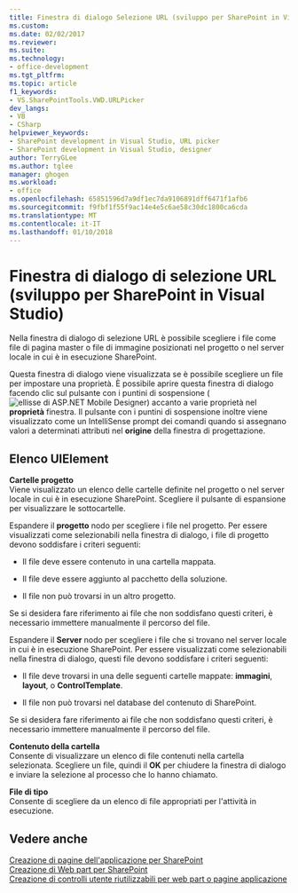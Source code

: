 ```yaml
---
title: Finestra di dialogo Selezione URL (sviluppo per SharePoint in Visual Studio) | Documenti Microsoft
ms.custom: 
ms.date: 02/02/2017
ms.reviewer: 
ms.suite: 
ms.technology:
- office-development
ms.tgt_pltfrm: 
ms.topic: article
f1_keywords:
- VS.SharePointTools.VWD.URLPicker
dev_langs:
- VB
- CSharp
helpviewer_keywords:
- SharePoint development in Visual Studio, URL picker
- SharePoint development in Visual Studio, designer
author: TerryGLee
ms.author: tglee
manager: ghogen
ms.workload:
- office
ms.openlocfilehash: 65851596d7a9df1ec7da9106891dff6471f1afb6
ms.sourcegitcommit: f9fbf1f55f9ac14e4e5c6ae58c30dc1800ca6cda
ms.translationtype: MT
ms.contentlocale: it-IT
ms.lasthandoff: 01/10/2018
---
```

# <a name="url-picker-dialog-box-sharepoint-development-in-visual-studio"></a>Finestra di dialogo di selezione URL (sviluppo per SharePoint in Visual Studio)
  Nella finestra di dialogo di selezione URL è possibile scegliere i file come file di pagina master o file di immagine posizionati nel progetto o nel server locale in cui è in esecuzione SharePoint.  
  
 Questa finestra di dialogo viene visualizzata se è possibile scegliere un file per impostare una proprietà. È possibile aprire questa finestra di dialogo facendo clic sul pulsante con i puntini di sospensione (![ellisse di ASP.NET Mobile Designer](../sharepoint/media/mwellipsis.gif "ellisse di ASP.NET Mobile Designer")) accanto a varie proprietà nel **proprietà** finestra. Il pulsante con i puntini di sospensione inoltre viene visualizzato come un IntelliSense prompt dei comandi quando si assegnano valori a determinati attributi nel **origine** della finestra di progettazione.  
  
## <a name="uielement-list"></a>Elenco UIElement  
 **Cartelle progetto**  
 Viene visualizzato un elenco delle cartelle definite nel progetto o nel server locale in cui è in esecuzione SharePoint. Scegliere il pulsante di espansione per visualizzare le sottocartelle.  
  
 Espandere il **progetto** nodo per scegliere i file nel progetto. Per essere visualizzati come selezionabili nella finestra di dialogo, i file di progetto devono soddisfare i criteri seguenti:  
  
-   Il file deve essere contenuto in una cartella mappata.  
  
-   Il file deve essere aggiunto al pacchetto della soluzione.  
  
-   Il file non può trovarsi in un altro progetto.  
  
 Se si desidera fare riferimento ai file che non soddisfano questi criteri, è necessario immettere manualmente il percorso del file.  
  
 Espandere il **Server** nodo per scegliere i file che si trovano nel server locale in cui è in esecuzione SharePoint. Per essere visualizzati come selezionabili nella finestra di dialogo, questi file devono soddisfare i criteri seguenti:  
  
-   Il file deve trovarsi in una delle seguenti cartelle mappate: **immagini**, **layout**, o **ControlTemplate**.  
  
-   Il file non può trovarsi nel database del contenuto di SharePoint.  
  
 Se si desidera fare riferimento ai file che non soddisfano questi criteri, è necessario immettere manualmente il percorso del file.  
  
 **Contenuto della cartella**  
 Consente di visualizzare un elenco di file contenuti nella cartella selezionata. Scegliere un file, quindi il **OK** per chiudere la finestra di dialogo e inviare la selezione al processo che lo hanno chiamato.  
  
 **File di tipo**  
 Consente di scegliere da un elenco di file appropriati per l'attività in esecuzione.  
  
## <a name="see-also"></a>Vedere anche  
 [Creazione di pagine dell'applicazione per SharePoint](../sharepoint/creating-application-pages-for-sharepoint.md)   
 [Creazione di Web part per SharePoint](../sharepoint/creating-web-parts-for-sharepoint.md)   
 [Creazione di controlli utente riutilizzabili per web part o pagine applicazione](../sharepoint/creating-reusable-controls-for-web-parts-or-application-pages.md)   
  
  